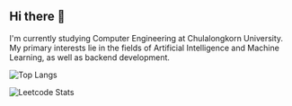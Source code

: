 ## Hi there 👋

I'm currently studying Computer Engineering at Chulalongkorn University. My primary interests lie in the fields of Artificial Intelligence and Machine Learning, as well as backend development.

![Top Langs](https://github-readme-stats.vercel.app/api/top-langs/?username=Thiraput01&langs_count=10&layout=compact&hide_progress=true&hide=c)

![Leetcode Stats](https://leetcard.jacoblin.cool/Thiraput)
